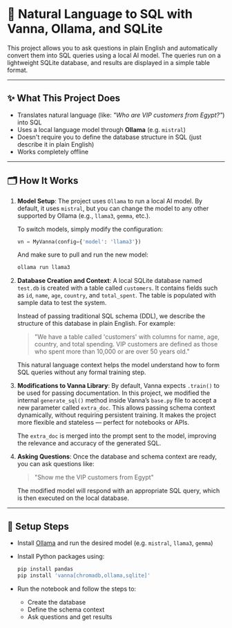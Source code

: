 # 🧠 Natural Language to SQL with Vanna, Ollama, and SQLite

This project allows you to ask questions in plain English and automatically convert them into SQL queries using a local AI model. The queries run on a lightweight SQLite database, and results are displayed in a simple table format.

---

## ✨ What This Project Does

* Translates natural language (like: *"Who are VIP customers from Egypt?"*) into SQL
* Uses a local language model through **Ollama** (e.g. `mistral`)
* Doesn't require you to define the database structure in SQL (just describe it in plain English)
* Works completely offline

---

## 🗂 How It Works

1. **Model Setup**:
   The project uses `Ollama` to run a local AI model. By default, it uses `mistral`, but you can change the model to any other supported by Ollama (e.g., `llama3`, `gemma`, etc.).

   To switch models, simply modify the configuration:

   ```python
   vn = MyVanna(config={'model': 'llama3'})
   ```

   And make sure to pull and run the new model:

   ```bash
   ollama run llama3
   ```

2. **Database Creation and Context**:
   A local SQLite database named `test.db` is created with a table called `customers`. It contains fields such as `id`, `name`, `age`, `country`, and `total_spent`. The table is populated with sample data to test the system.

   Instead of passing traditional SQL schema (DDL), we describe the structure of this database in plain English. For example:

   > "We have a table called 'customers' with columns for name, age, country, and total spending. VIP customers are defined as those who spent more than 10,000 or are over 50 years old."

   This natural language context helps the model understand how to form SQL queries without any formal training step.

3. **Modifications to Vanna Library**:
   By default, Vanna expects `.train()` to be used for passing documentation. In this project, we modified the internal `generate_sql()` method inside Vanna’s `base.py` file to accept a new parameter called `extra_doc`. This allows passing schema context dynamically, without requiring persistent training. It makes the project more flexible and stateless — perfect for notebooks or APIs.

   The `extra_doc` is merged into the prompt sent to the model, improving the relevance and accuracy of the generated SQL.

4. **Asking Questions**:
   Once the database and schema context are ready, you can ask questions like:

   > "Show me the VIP customers from Egypt"

   The modified model will respond with an appropriate SQL query, which is then executed on the local database.

---

## 🔧 Setup Steps

* Install [Ollama](https://ollama.com) and run the desired model (e.g. `mistral`, `llama3`, `gemma`)

* Install Python packages using:

  ```bash
  pip install pandas
  pip install 'vanna[chromadb,ollama,sqlite]'
  ```

* Run the notebook and follow the steps to:

  * Create the database
  * Define the schema context
  * Ask questions and get results
